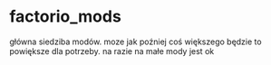 # factorio_mods
 
główna siedziba modów. moze jak poźniej coś większego będzie to powiększe dla potrzeby. na razie na małe mody jest ok